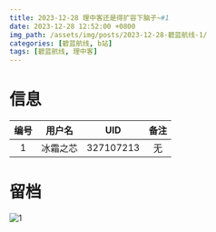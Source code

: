 ```yaml
---
title: 2023-12-28 理中客还是得扩容下脑子~#1
date: 2023-12-28 12:52:00 +0800
img_path: /assets/img/posts/2023-12-28-碧蓝航线-1/
categories: [碧蓝航线, b站]
tags: [碧蓝航线, 理中客]
---
```


# 信息

| 编号 |  用户名  |    UID    | 备注 |
| :--: | :------: | :-------: | :--: |
|  1   | 冰霜之芯 | 327107213 |  无  |

# 留档

![1](1.jpg)